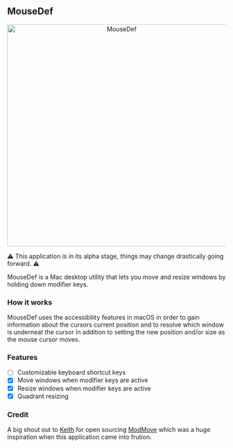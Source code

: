 ## MouseDef

<p align="center">
  <img src="https://raw.githubusercontent.com/zenangst/MouseDef/master/Images/MouseDef.png" alt="MouseDef" width="512" height="512" align="center" />
</p>

⚠️ This application is in its alpha stage, things may change drastically going forward. ⚠️

MouseDef is a Mac desktop utility that lets you move and resize windows by
holding down modifier keys.

### How it works

MouseDef uses the accessibliity features in macOS in order to gain information about the cursors current position and to resolve which window is underneat the cursor in addition to setting the new position and/or size as the mouse cursor moves.

### Features

- [ ] Customizable keyboard shortcut keys
- [x] Move windows when modifier keys are active
- [x] Resize windows when modifier keys are active
- [x] Quadrant resizing

### Credit

A big shout out to [Keith](https://github.com/keith) for open sourcing [ModMove](https://github.com/keith/ModMove) which was a huge inspiration when this application came into frution.
